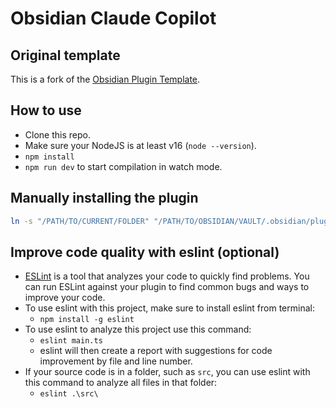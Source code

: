 # Obsidian Claude Copilot

## Original template

This is a fork of the [Obsidian Plugin Template](https://github.com/obsidianmd/obsidian-sample-plugin).

## How to use

- Clone this repo.
- Make sure your NodeJS is at least v16 (`node --version`).
- `npm install`
- `npm run dev` to start compilation in watch mode.

## Manually installing the plugin

```sh
ln -s "/PATH/TO/CURRENT/FOLDER" "/PATH/TO/OBSIDIAN/VAULT/.obsidian/plugins/OBSIDIAN-PLUGIN-NAME"
```

## Improve code quality with eslint (optional)

- [ESLint](https://eslint.org/) is a tool that analyzes your code to quickly find problems. You can run ESLint against your plugin to find common bugs and ways to improve your code.
- To use eslint with this project, make sure to install eslint from terminal:
    - `npm install -g eslint`
- To use eslint to analyze this project use this command:
    - `eslint main.ts`
    - eslint will then create a report with suggestions for code improvement by file and line number.
- If your source code is in a folder, such as `src`, you can use eslint with this command to analyze all files in that folder:
    - `eslint .\src\`
